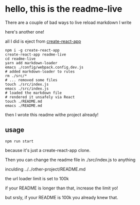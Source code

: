 # hello, this is the readme-live

There are a couple of bad ways to live reload markdown I write

here's another one!

all I did is eject from
[create-react-app](https://npmjs.org/packages/create-react-app)

```
npm i -g create-react-app
create-react-app readme-live
cd readme-live
yarn add markdown-loader
emacs ./config/webpack.config.dev.js
# added markdown-loader to rules
rm ./src/*
# ... removed some files
touch ./src/index.js
emacs ./src/index.js
# loaded the markdown file
# rendered it unsafely via React
touch ./README.md
emacs ./README.md
```

then I wrote this readme withe project already!


## usage

```
npm run start
```

because it's just a create-react-app clone.

Then you can change the readme file in ./src/index.js to anything

inculding ../../other-project/README.md

the url loader limit is set to 100k

if your README is longer than that, increase the limit yo!

but srsly, if your README is 100k you already knew that.